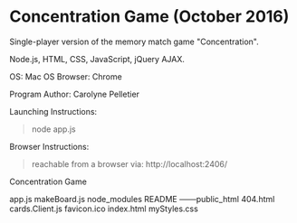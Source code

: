 # Concentration Game (October 2016)
Single-player version of the memory match game "Concentration".

Node.js, HTML, CSS, JavaScript, jQuery AJAX.

OS: Mac OS
Browser: Chrome

Program Author: Carolyne Pelletier

Launching Instructions:
> node app.js

Browser Instructions:
> reachable from a browser via: http://localhost:2406/

Concentration Game

   app.js
   makeBoard.js
   node_modules
   README
───public_html
       404.html
       cards.Client.js
       favicon.ico
       index.html
       myStyles.css





